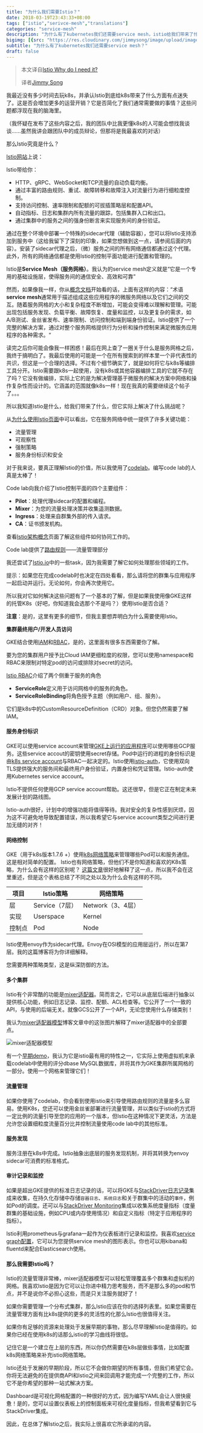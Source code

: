 ```yaml
---
title: "为什么我们需要Istio？"
date: 2018-03-19T23:43:33+08:00
tags: ["istio","serivce-mesh","translations"]
categories: "service-mesh"
description: "为什么有了kubernetes我们还需要service mesh，istio给我们带来了什么？"
bigimg: [{src: "https://res.cloudinary.com/jimmysong/image/upload/images/2018031701.jpg", desc: "Snowing,Beijing|Mar 17,2018"}]
subtitle: "为什么有了kubernetes我们还需要service mesh？"
draft: false
---
```


> 本文译自[Istio Why do I need it?](https://medium.com/google-cloud/istio-why-do-i-need-it-18d122838ee3)
>
> 译者[Jimmy Song](https://jimmysong.io/about)

我最近没有多少时间去玩k8s，并承认Istio到底给k8s带来了什么方面有点迷失了。这是否会增加更多的运营开销？它是否简化了我们通常需要做的事情？这些问题都浮现在我的脑海里。

（我怀疑在发布了这些内容之后，我的团队中比我更懂k8s的人可能会想找我谈谈......虽然我讲会跟团队中的成员辩论，但那将是我最喜欢的对话）

那么Istio究竟是什么？

[Istio网站](http://istio.io/)上说：

Istio带给你：

- HTTP、gRPC、WebSocket和TCP流量的自动负载均衡。
- 通过丰富的路由规则、重试、故障转移和故障注入对流量行为进行细粒度控制。
- 支持访问控制、速率限制和配额的可拔插策略层和配置API。
- 自动指标、日志和集群内所有流量的跟踪，包括集群入口和出口。
- 通过集群中的服务之间的强身份断言来实现服务间的身份验证。

通过在整个环境中部署一个特殊的sidecar代理（辅助容器），您可以将Istio支持添加到服务中（这给我留下了深刻的印象，如果您想做到这一点，请参阅后面的内容）。安装了sidecar代理之后，（微）服务之间的所有网络通信都通过这个代理。此外，所有的网络通信都是使用Istio的控制平面功能进行配置和管理的。

Istio是**Service Mesh（服务网格）**。我认为的service mesh定义就是“它是一个专用的基础设施层，使得服务间的通信安全、高效和可靠”

然而，如果像我一样，你从[概念文档](https://istio.io/docs/concepts/what-is-istio/overview.html)开始看的话，上面有这样的内容：“术语**service mesh**通常用于描述组成这些应用程序的微服务网络以及它们之间的交互。随着服务网格的大小和复杂程度不断增加，可能会变得难以理解和管理。可能出现包括服务发现、负载平衡、故障恢复、度量和监控，以及更复杂的需求，如A/B测试、金丝雀发布、速率限制、访问控制和端到端身份验证。Istio提供了一个完整的解决方案，通过对整个服务网格提供行为分析和操作控制来满足微服务应用程序的各种需求。“

读完之后你可能会像我一样困惑！最后在网上查了一圈关于什么是服务网格之后，我终于搞明白了。我最后使用的可能是一个在所有搜索到的样本里一个非代表性的共识，但这是一个合理的选择。不过有个细节确实了，就是如何将它与k8s等编排工具分开。Istio需要跟k8s一起使用，没有k8s或其他容器编排工具的它就不存在了吗？它没有做编排，实际上它的是为解决管理基于微服务的解决方案中网络和操作复杂性而设计的。它涵盖的范围就像k8s一样！现在我真的需要继续这个帖子了。。。

所以我知道Istio是什么，给我们带来了什么，但它实际上解决了什么挑战呢？

从[为什么使用Istio页面](https://istio.io/docs/concepts/what-is-istio/overview.html)中可以看出，它在服务网络中统一提供了许多关键功能：

- 流量管理
- 可观察性
- 强制策略
- 服务身份标识和安全

对于我来说，要真正理解Istio的价值，所以我使用了[codelab](https://codelabs.developers.google.com/codelabs/cloud-hello-istio/#0)。编写code lab的人真是太棒了！

Code lab向我介绍了Istio控制平面的四个主要组件：

- **Pilot**：处理代理sidecar的配置和编程。
- **Mixer**：为您的流量处理决策并收集遥测数据。
- **Ingress**：处理来自群集外部的传入请求。
- **CA**：证书颁发机构。

查看[Istio架构概念](https://istio.io/docs/concepts/what-is-istio/#architecture)页面了解这些组件如何协同工作的。

Code lab提供了[路由规则](https://istio.io/docs/concepts/traffic-management/rules-configuration.html#route-rules)——流量管理部分

我还尝试了[Istio.io](https://istio.io/docs/tasks/)中的一些task，因为我需要了解它如何处理那些领域的工作。

提示：如果您在完成codelab时也决定在四处看看，那么请将您的群集与应用程序一起启动并运行。无论如何，你会再次使用它。

所以我对它如何解决这些问题有了一个基本的了解，但是如果我使用像GKE这样的托管K8s（好吧，你知道我会选那个不是吗？）使用Istio是否合适？

**注意**：是的，这里有更多的细节，但我主要想弄明白为什么需要使用Istio。

**集群最终用户/开发人员访问**

GKE结合使用[IAM](https://cloud.google.com/kubernetes-engine/docs/how-to/iam-integration)和[RBAC](https://cloud.google.com/kubernetes-引擎/文档/如何/基于角色的访问控制)，是的，这里面有很多东西需要你了解。

要为您的集群用户授予比Cloud IAM更细粒度的权限，您可以使用namespace和RBAC来限制对特定pod的访问或排除对secret的访问。

[Istio RBAC](https://istio.io/docs/concepts/security/rbac.html)介绍了两个侧重于服务的角色

- **ServiceRole**定义用于访问网格中的服务的角色。
- **ServiceRoleBinding**将角色授予主题（例如用户、组、服务）。

它们是k8s中的CustomResourceDefinition（CRD）对象。但您仍然需要了解IAM。

#### 服务身份标识

GKE可以使用service account来管理[GKE上运行的应用程序](https://cloud.google.com/kubernetes-engine/docs/tutorials/authenticating-to-cloud-platform)可以使用哪些GCP服务。这些service accout的密钥使用secret存储。Pod中运行的进程的身份标识是由[k8s service account](https://kubernetes.io/docs/tasks/configure-pod-container/configure-service-account/)与RBAC一起决定的。Istio使用[istio-auth](https://istio.io/docs/concepts/security/mutual-tls.html)，它使用双向TLS提供强大的服务间和最终用户身份验证，内置身份和凭证管理。Istio-auth使用Kubernetes service account。

Istio不提供任何使用GCP service account帮助。这还很早，但是它正在制定未来发展计划的路线图。

Istio-auth很好，计划中的增强功能将值得等待。我对安全的复杂性感到厌烦，因为这不可避免地导致配置错误，所以我希望它与service account类型之间进行更加无缝的对齐！

#### 网络控制

GKE（用于k8s版本1.7.6 +）使用[k8s网络策略](https://cloud.google.com/kubernetes-engine/docs/how-to/network-policy)来管理哪些Pod可以和服务通信。这是相对简单的配置。 Istio也有网络策略，但他们不是你知道和喜欢的K8s策略，为什么会有这样的区别呢？ [这篇文章](https://istio.io/blog/2017/0.1-using-network-policy.html)很好地解释了这一点，所以我不会在这里重述，但是这个表格总结了不同之处以及为什么会有这样的不同。

| 项目   | Istio策略      | 网络策略          |
| ------ | -------------- | ----------------- |
| 层     | Service（7层） | Network（3、4层） |
| 实现   | Userspace      | Kernel            |
| 控制点 | Pod            | Node              |

Istio使用envoy作为sidecar代理。Envoy在OSI模型的应用层运行，所以在第7层。我的这篇博客将为你详细解释。

您需要两种策略类型，这是纵深防御的方法。

#### 多个集群

Istio有个非常酷的功能是[mixer适配器](https://istio.io/docs/concepts/policy-and-control/mixer.html#adapters)。简而言之，它可以从底层后端进行抽象以提供核心功能，例如日志记录、监控、配额、ACL检查等。它公开了一个一致的API，与使用的后端无关。就像GCS公开了一个API，无论您使用什么存储类别！

我认为[mixer适配器模型](https://istio.io/blog/2017/adapter-model.html)博客文章中的这张图片解释了mixer适配器中的全部要点。

![mixer适配器模型](https://istio.io/docs/concepts/policy-and-control/img/mixer-config/machine.svg)

有一个[早期demo](https://istio.io/docs/guides/integrating-vms.html)，我认为它是istio最有用的特性之一，它实际上使用虚拟机来承载codelab中使用的评分dbase MySQL数据库，并将其作为GKE集群所属网格的一部分。使用一个网格来管理它们！

#### 流量管理

如果你使用了codelab，你会看到使用istio来引导使用路由规则的流量是多么容易。使用K8s，您还可以使用金丝雀部署进行流量管理，并以类似于istio的方式将一定比例的流量引导至您的应用的一个版本，但Istio在这种情况下更灵活，方法是允许您设置细粒度流量百分比并控制流量使用code lab中的其他标准。

#### 服务发现

服务注册在k8s中完成。Istio抽象出底层的服务发现机制，并将其转换为envoy sidecar可消费的标准格式。

#### 审计记录和监控

如果是超出GKE提供的标准日志记录的话，可以将GKE与[StackDriver日志记录](https://cloud.google.com/kubernetes-engine/docs/how-to/logging)集成来收集，在持久化存储中存储`容器日志`、`系统日志`和关于群集中的活动的`事件`，例如Pod的调度。还可以与[StackDriver Monitoring](https://cloud.google.com/kubernetes-engine/docs/how-to/monitoring)集成以收集系统度量指标（度量群集的基础设施，例如CPU或内存使用情况）和自定义指标（特定于应用程序的指标）。 

Istio利用prometheus与grafana一起作为仪表板进行记录和监控。我喜欢[service graph配置](https://istio.io/docs/tasks/telemetry/servicegraph.html)，它可以为您提供service mesh的图形表示。你也可以用kibana和fluentd来配合Elasticsearch使用。

#### 那么我需要Istio吗？

Istio的流量管理非常棒，mixer适配器模型可以轻松管理覆盖多个群集和虚拟机的网格。我喜欢Istio是因为它可以让你进中精力思考服务，而不是那么多的pod和节点，并不是说你不必担心这些，而是只关注服务就好了！

如果你需要管理一个分布式集群，那么Istio应该在你的选择列表里。如果您需要在流量管理方面有比k8s提供的更多的灵活性的化那么Istio也很值得关注。

如果你有足够的资源来处理处于发展早期的事物，那么尽早理解Istio是值得的。如果你已经在使用k8s的话那么istio的学习曲线将很低。

记住它是一个建立在上层的东西，所以你仍然需要在k8s层做些事情，比如配置k8s网络策略来补充istio网络策略。

Istio还处于发展的早期阶段，所以它不会做你期望的所有事情，但我们希望它会。你将无法避免的在提供商API和Istio之间来回调用才能完成一个完整的工作，所以它不是你希望的那种一站式解决方案。

Dashboard是可视化网格配置的一种很好的方式，因为编写YAML会让人很快疲惫！是的，您可以设置仪表板上的控制面板来可视化度量指标，但我希望看到它与StackDriver集成。

因此，在总体了解Istio之后，我实际上很喜欢它所承诺的内容。
